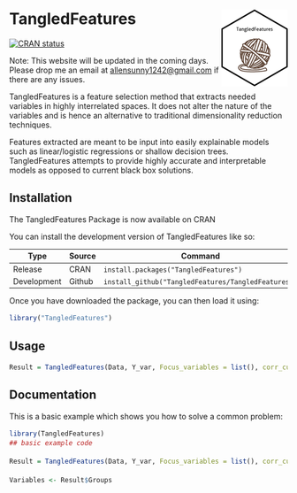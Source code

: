 
# TangledFeatures  <img src="man/figures/logo.png" align="right" height="139" />
 
<!-- badges: start -->
[![CRAN status](https://www.r-pkg.org/badges/version/TangledFeatures)](https://CRAN.R-project.org/package=TangledFeatures)
<!-- badges: end -->

Note: This website will be updated in the coming days. Please drop me an email at allensunny1242@gmail.com if there are any issues.

TangledFeatures is a feature selection method that extracts needed variables in highly interrelated spaces. It does not alter the nature of the variables and is hence an alternative to traditional dimensionality reduction techniques. 

Features extracted are meant to be input into easily explainable models such as linear/logistic regressions or shallow decision trees. TangledFeatures attempts to provide highly accurate and interpretable models as opposed to current black box solutions.

## Installation

The TangledFeatures Package is now available on CRAN

You can install the development version of TangledFeatures like so:

| Type        | Source     | Command                                                                       |
|-------------|------------|-------------------------------------------------------------------------------|
| Release     | CRAN       | `install.packages("TangledFeatures")`                                             |
| Development | Github     | `install_github("TangledFeatures/TangledFeatures")` |

Once you have downloaded the package, you can then load it using:

``` r
library("TangledFeatures")
```

## Usage
``` r
Result = TangledFeatures(Data, Y_var, Focus_variables = list(), corr_cutoff = 0.7, RF_coverage = 0.95, num_features = 5,  plot = FALSE, fast_calculation = FALSE, cor1 = 'pearson', cor2 = 'PointBiserial', cor3 = 'cramersV')
``` 

## Documentation

This is a basic example which shows you how to solve a common problem:

``` r
library(TangledFeatures)
## basic example code

Result = TangledFeatures(Data, Y_var, Focus_variables = list(), corr_cutoff = 0.7, RF_coverage = 0.95, num_features = 5,  plot = FALSE, fast_calculation = FALSE, cor1 = 'pearson', cor2 = 'PointBiserial', cor3 = 'cramersV')

Variables <- Result$Groups 
```

  
